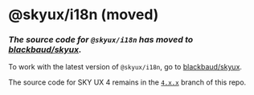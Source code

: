 # @skyux/i18n (moved)

### *The source code for `@skyux/i18n` has moved to [blackbaud/skyux](https://github.com/blackbaud/skyux).*

To work with the latest version of `@skyux/i18n`, go to [blackbaud/skyux](https://github.com/blackbaud/skyux).

The source code for SKY UX 4 remains in the [`4.x.x`](https://github.com/blackbaud/skyux-i18n/tree/4.x.x) branch of this repo.

